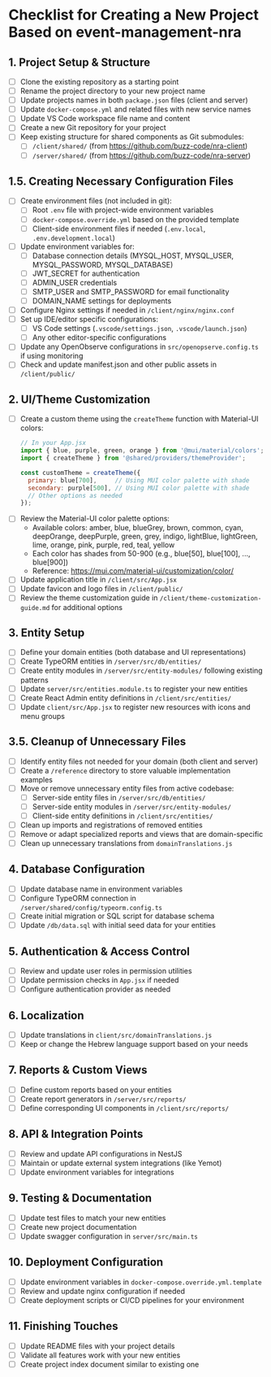 # Checklist for Creating a New Project Based on event-management-nra

## 1. Project Setup & Structure

- [ ] Clone the existing repository as a starting point
- [ ] Rename the project directory to your new project name
- [ ] Update projects names in both `package.json` files (client and server)
- [ ] Update `docker-compose.yml` and related files with new service names
- [ ] Update VS Code workspace file name and content
- [ ] Create a new Git repository for your project 
- [ ] Keep existing structure for shared components as Git submodules:
  - [ ] `/client/shared/` (from https://github.com/buzz-code/nra-client)
  - [ ] `/server/shared/` (from https://github.com/buzz-code/nra-server)

## 1.5. Creating Necessary Configuration Files

- [ ] Create environment files (not included in git):
  - [ ] Root `.env` file with project-wide environment variables
  - [ ] `docker-compose.override.yml` based on the provided template
  - [ ] Client-side environment files if needed (`.env.local`, `.env.development.local`)
- [ ] Update environment variables for:
  - [ ] Database connection details (MYSQL_HOST, MYSQL_USER, MYSQL_PASSWORD, MYSQL_DATABASE)
  - [ ] JWT_SECRET for authentication
  - [ ] ADMIN_USER credentials
  - [ ] SMTP_USER and SMTP_PASSWORD for email functionality
  - [ ] DOMAIN_NAME settings for deployments
- [ ] Configure Nginx settings if needed in `/client/nginx/nginx.conf` 
- [ ] Set up IDE/editor specific configurations:
  - [ ] VS Code settings (`.vscode/settings.json`, `.vscode/launch.json`)
  - [ ] Any other editor-specific configurations
- [ ] Update any OpenObserve configurations in `src/openopserve.config.ts` if using monitoring
- [ ] Check and update manifest.json and other public assets in `/client/public/`

## 2. UI/Theme Customization

- [ ] Create a custom theme using the `createTheme` function with Material-UI colors:
  ```jsx
  // In your App.jsx
  import { blue, purple, green, orange } from '@mui/material/colors';
  import { createTheme } from '@shared/providers/themeProvider';
  
  const customTheme = createTheme({
    primary: blue[700],     // Using MUI color palette with shade
    secondary: purple[500], // Using MUI color palette with shade
    // Other options as needed
  });
  ```
- [ ] Review the Material-UI color palette options:
  - Available colors: amber, blue, blueGrey, brown, common, cyan, deepOrange, deepPurple, green, grey, indigo, lightBlue, lightGreen, lime, orange, pink, purple, red, teal, yellow
  - Each color has shades from 50-900 (e.g., blue[50], blue[100], ..., blue[900])
  - Reference: https://mui.com/material-ui/customization/color/
- [ ] Update application title in `/client/src/App.jsx`
- [ ] Update favicon and logo files in `/client/public/`
- [ ] Review the theme customization guide in `/client/theme-customization-guide.md` for additional options

## 3. Entity Setup

- [ ] Define your domain entities (both database and UI representations)
- [ ] Create TypeORM entities in `/server/src/db/entities/`
- [ ] Create entity modules in `/server/src/entity-modules/` following existing patterns
- [ ] Update `server/src/entities.module.ts` to register your new entities
- [ ] Create React Admin entity definitions in `/client/src/entities/`
- [ ] Update `client/src/App.jsx` to register new resources with icons and menu groups

## 3.5. Cleanup of Unnecessary Files

- [ ] Identify entity files not needed for your domain (both client and server)
- [ ] Create a `/reference` directory to store valuable implementation examples
- [ ] Move or remove unnecessary entity files from active codebase:
  - [ ] Server-side entity files in `/server/src/db/entities/`
  - [ ] Server-side entity modules in `/server/src/entity-modules/`
  - [ ] Client-side entity definitions in `/client/src/entities/`
- [ ] Clean up imports and registrations of removed entities
- [ ] Remove or adapt specialized reports and views that are domain-specific
- [ ] Clean up unnecessary translations from `domainTranslations.js`

## 4. Database Configuration

- [ ] Update database name in environment variables
- [ ] Configure TypeORM connection in `/server/shared/config/typeorm.config.ts`
- [ ] Create initial migration or SQL script for database schema
- [ ] Update `/db/data.sql` with initial seed data for your entities

## 5. Authentication & Access Control

- [ ] Review and update user roles in permission utilities
- [ ] Update permission checks in `App.jsx` if needed
- [ ] Configure authentication provider as needed

## 6. Localization

- [ ] Update translations in `client/src/domainTranslations.js`
- [ ] Keep or change the Hebrew language support based on your needs

## 7. Reports & Custom Views

- [ ] Define custom reports based on your entities
- [ ] Create report generators in `/server/src/reports/`
- [ ] Define corresponding UI components in `/client/src/reports/`

## 8. API & Integration Points

- [ ] Review and update API configurations in NestJS
- [ ] Maintain or update external system integrations (like Yemot)
- [ ] Update environment variables for integrations

## 9. Testing & Documentation

- [ ] Update test files to match your new entities
- [ ] Create new project documentation
- [ ] Update swagger configuration in `server/src/main.ts`

## 10. Deployment Configuration

- [ ] Update environment variables in `docker-compose.override.yml.template`
- [ ] Review and update nginx configuration if needed
- [ ] Create deployment scripts or CI/CD pipelines for your environment

## 11. Finishing Touches

- [ ] Update README files with your project details
- [ ] Validate all features work with your new entities
- [ ] Create project index document similar to existing one